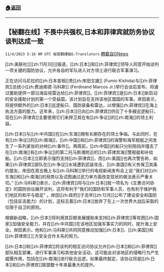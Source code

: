 ###  [:house:返回](README.md)
---


## 【秘翻在线】不畏中共强权,日本和菲律宾就防务协议谈判达成一致
`11/4/2023 5:16 AM UTC 秘密翻譯組G-Translators` [轉載自GNews](https://gnews.org/articles/1919731)

[[zh:美联社]][[zh:11月3日]]报道，[[zh:日本]]和[[zh:菲律宾]]领导人同意开始谈判一项关键的国防协议，允许各自的军队进入对方领土进行联合军事演习。

正在访问马尼拉的[[zh:日本首相]]贵[[zh:岸田文雄]] (Fumio Kishida)与[[zh:菲律宾]]总统小[[zh:费迪南德·马科斯]] (Ferdinand Marcos Jr.)举行会谈后宣布，将通过援助提供一部沿海监视雷达给[[zh:菲律宾]]。[[zh:菲律宾]]是[[zh:日本]]新启动的安全援助计划的第一个受益国，该计划旨在支持该地区盟国的军事。岸田表示，将提供额外的[[zh:日本]]巡逻船只、国防装备和雷达，以增强[[zh:菲律宾]]在海上执法方面的能力。近年来，[[zh:日本]]已向[[zh:菲律宾]]供应了十多艘巡逻船只，现在[[zh:菲律宾]]主要使用它们来捍卫其在有[[zh:争议]]的[[zh:南海]]的领土利益。

[[zh:日本]]与[[zh:中共国]]在[[zh:东海]]拥有长期存在的领土争端。与此同时，在有[[zh:争议]]的[[zh:南海]]，[[zh:中国]]和[[zh:菲律宾]]的海警和海军舰艇之间发生了一系列紧张的对峙[[zh:事件]]。两周前，[[zh:中国]]的船只分别阻挡并撞击了在[[zh:南海]]有[[zh:争议]]的第二托马斯滩附近的[[zh:菲律宾海]]警舰艇和补给船。[[zh:日本]]立即表示强烈支持[[zh:菲律宾]]，而[[zh:美国]]也再次警告称，如果[[zh:菲律宾]]部队在[[zh:争议]]水域遭到武装攻击，[[zh:美国]]有义务保卫其条约盟友。岸田在周五晚上与[[zh:马科斯]]举行的电视新闻发布会上说:“我们对[[zh:东海]]和[[zh:南海]]的局势以及试图通过武力单方面改变现状的做法表示严重关切。” [[zh:马科斯]]表示，[[zh:菲律宾]]将与[[zh:日本]]就一项名为《互惠访问协定》的国防协议展开谈判，这将有利于“我们的国防和军事人员，也有利于维护我们地区的和平与稳定” 。岸田[[zh:政府]]于去年[[zh:12月]]公布了建设安全和国防（包括反击能力）的计划，这标志着[[zh:日本]]放弃了在上一次世界大战后采取的仅限于自卫的原则。

根据新战略，[[zh:日本]]将利用其巨额发展援助来支持[[zh:菲律宾]]等贫困[[zh:国家]]加强安全能力，并在[[zh:中共国]]在该地区加强军事实力的同时，提升海上安全。岸田表示，他和[[zh:马科斯]]共同同意推动加强[[zh:日本]]、[[zh:美国]]和[[zh:菲律宾]]三方安全合作关系的努力。

[[zh:日本]]和[[zh:菲律宾]]将谈判的相互访问协议允许[[zh:日本]]和[[zh:菲律宾]]部队相互部署，进行军事演习和其他安全活动，这可能会对该地区的侵略行为产生威慑作用，包括在[[zh:南海]]进行联合巡逻。如果最终敲定，该协议将是[[zh:日本]]和[[zh:菲律宾]]联盟数十年来最重大的提升。
